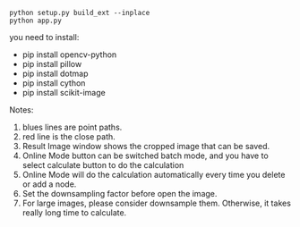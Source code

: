 ```
python setup.py build_ext --inplace
python app.py
```



you need to install:
* pip install opencv-python
* pip install pillow
* pip install dotmap    
* pip install cython
* pip install scikit-image


Notes:
1. blues lines are point paths.
2. red line is the close path.
3. Result Image window shows the cropped image that can be saved.
4. Online Mode button can be switched batch mode, and you have to select calculate button to do the calculation
5. Online Mode will do the calculation automatically every time you delete or add a node.
6. Set the downsampling factor before open the image.
7. For large images, please consider downsample them. Otherwise, it takes really long time to calculate.